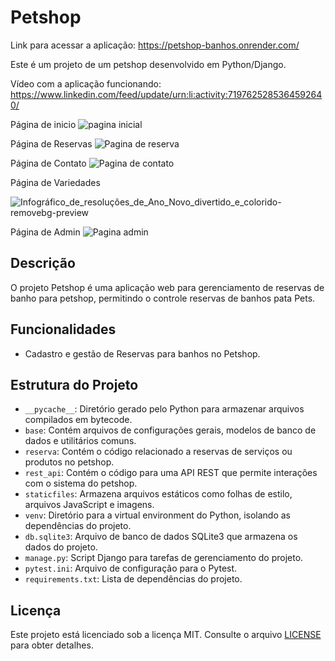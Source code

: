 # Petshop
Link para acessar a aplicação: https://petshop-banhos.onrender.com/

Este é um projeto de um petshop desenvolvido em Python/Django.

Vídeo com a aplicação funcionando: https://www.linkedin.com/feed/update/urn:li:activity:7197625285364592640/

Página de inicio
![pagina inicial](https://github.com/GleisonAmorim/Petshop-Banhos/assets/54336609/e5e06583-714b-485c-b0b4-0981cdc79115)

Página de Reservas
![Pagina de reserva](https://github.com/GleisonAmorim/Petshop-Banhos/assets/54336609/bdac4e61-4113-402a-9652-b46197169b7b)


Página de Contato
![Pagina de contato](https://github.com/GleisonAmorim/Petshop-Banhos/assets/54336609/3a4cfb35-5746-489b-997d-e0ac97f351f6)


Página de Variedades

![Infográfico_de_resoluções_de_Ano_Novo_divertido_e_colorido-removebg-preview](https://github.com/GleisonAmorim/Petshop-Banhos/assets/54336609/7b5dae0d-e125-45c4-8304-563c56bc5084)

Página de Admin
![Pagina admin](https://github.com/GleisonAmorim/Petshop-Banhos/assets/54336609/171dd747-8c72-48f7-b679-d3dbff0c00e4)

## Descrição

O projeto Petshop é uma aplicação web para gerenciamento de reservas de banho para petshop, permitindo o controle reservas de banhos pata Pets.

## Funcionalidades

- Cadastro e gestão de Reservas para banhos no Petshop.

## Estrutura do Projeto

- `__pycache__`: Diretório gerado pelo Python para armazenar arquivos compilados em bytecode.
- `base`: Contém arquivos de configurações gerais, modelos de banco de dados e utilitários comuns.
- `reserva`: Contém o código relacionado a reservas de serviços ou produtos no petshop.
- `rest_api`: Contém o código para uma API REST que permite interações com o sistema do petshop.
- `staticfiles`: Armazena arquivos estáticos como folhas de estilo, arquivos JavaScript e imagens.
- `venv`: Diretório para a virtual environment do Python, isolando as dependências do projeto.
- `db.sqlite3`: Arquivo de banco de dados SQLite3 que armazena os dados do projeto.
- `manage.py`: Script Django para tarefas de gerenciamento do projeto.
- `pytest.ini`: Arquivo de configuração para o Pytest.
- `requirements.txt`: Lista de dependências do projeto.

## Licença

Este projeto está licenciado sob a licença MIT. Consulte o arquivo [LICENSE](LICENSE) para obter detalhes.
